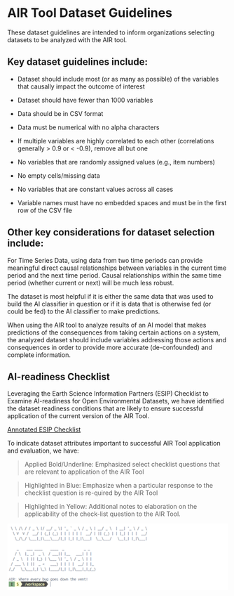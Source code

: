 # AIR Tool Dataset Guidelines    

These dataset guidelines are intended to inform organizations selecting datasets to be analyzed with the AIR tool.  

## Key dataset guidelines include: 

- Dataset should include most (or as many as possible) of the variables that causally impact the outcome of interest 

- Dataset should have fewer than 1000 variables  

- Data should be in CSV format  

- Data must be numerical with no alpha characters  

- If multiple variables are highly correlated to each other (correlations generally > 0.9 or < -0.9), remove all but one 

- No variables that are randomly assigned values (e.g., item numbers)  

- No empty cells/missing data   

- No variables that are constant values across all cases  

- Variable names must have no embedded spaces and must be in the first row of the CSV file 

## Other key considerations for dataset selection include:   

For ​Time Series Data, using data from two time periods can provide meaningful direct causal relationships between variables in the current time period and the next time period.​ Causal relationships within the same time period (whether current or next) will be much less robust. 

The dataset is most helpful if it is either the same data that was used to build the AI classifier in question or if it is data that is otherwise fed (or could be fed) to the AI classifier to make predictions. 

When using the AIR tool to analyze results of an AI model that makes predictions of the consequences from taking certain actions on a system, the analyzed dataset should include variables addressing those actions and consequences in order to provide more accurate (de-confounded) and complete information. 


## AI-readiness Checklist  

Leveraging the Earth Science Information Partners (ESIP) Checklist to Examine AI-readiness for Open Environmental Datasets, we have identified the dataset readiness conditions that are likely to ensure successful application of the current version of the AIR Tool.

[Annotated ESIP Checklist](./log_retrieval_instructions_files/media/data_guidelines_ESIP.pdf)

To indicate dataset attributes important to successful AIR Tool application and evaluation, we have: 

>Applied Bold/Underline: Emphasized select checklist questions that are relevant to application of the AIR Tool  

>Highlighted in Blue: Emphasize when a particular response to the checklist question is re-quired by the AIR Tool 

>Highlighted in Yellow: Additional notes to elaboration on the applicability of the check-list question to the AIR Tool. 

<img src="./log_retrieval_instructions_files/media/welcome_message.png"
  alt="AIR Tool welcome message." />
